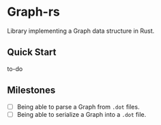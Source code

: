 # Graph-rs

Library implementing a Graph data structure in Rust.

## Quick Start

to-do

## Milestones

- [ ] Being able to parse a Graph from `.dot` files.
- [ ] Being able to serialize a Graph into a `.dot` file.
